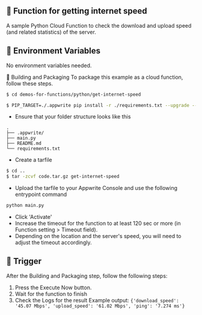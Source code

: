 ## 📡 Function for getting internet speed
A sample Python Cloud Function to check the download and upload speed (and related statistics) of the server.

## 📝 Environment Variables
No environment variables needed.
  
🚀 Building and Packaging
To package this example as a cloud function, follow these steps.

```bash
$ cd demos-for-functions/python/get-internet-speed

$ PIP_TARGET=./.appwrite pip install -r ./requirements.txt --upgrade --ignore-installed 
```

* Ensure that your folder structure looks like this 
```
.
├── .appwrite/
├── main.py
├── README.md
└── requirements.txt
```

* Create a tarfile

```bash
$ cd ..
$ tar -zcvf code.tar.gz get-internet-speed
```

* Upload the tarfile to your Appwrite Console and use the following entrypoint command

```bash
python main.py
```

* Click 'Activate'
* Increase the timeout for the function to at least 120 sec or more (in Function setting > Timeout field).
* Depending on the location and the server's speed, you will need to adjust the timeout accordingly.

## 🎯 Trigger
After the Building and Packaging step, follow the following steps:

1. Press the Execute Now button.
2. Wait for the function to finish
3. Check the Logs for the result
Example output: `{'download_speed': '45.07 Mbps', 'upload_speed': '61.02 Mbps', 'ping': '7.274 ms'}`

